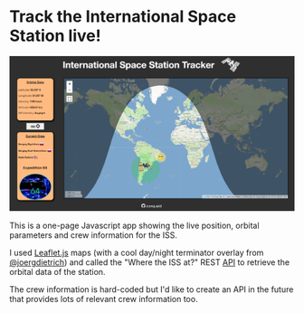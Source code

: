 # Track the International Space Station live!

![Tracker screenshot](https://github.com/corquaid/api-iss-tracker/blob/main/api-iss-tracker-screenshot.png)

This is a one-page Javascript app showing the live position, orbital parameters and crew information for the ISS.

I used [Leaflet.js](https://leafletjs.com/) maps (with a cool day/night terminator overlay from [@joergdietrich](https://github.com/joergdietrich/Leaflet.Terminator)) and called the "Where the ISS at?" REST [API](https://wheretheiss.at/w/developer) to retrieve the orbital data of the station.

The crew information is hard-coded but I'd like to create an API in the future that provides lots of relevant crew information too.
